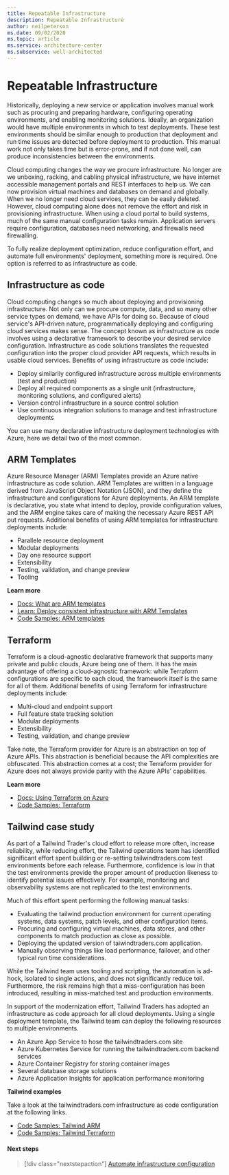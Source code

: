 ```yaml
---
title: Repeatable Infrastructure
description: Repeatable Infrastructure 
author: neilpeterson
ms.date: 09/02/2020
ms.topic: article
ms.service: architecture-center
ms.subservice: well-architected
---
```


# Repeatable Infrastructure

Historically, deploying a new service or application involves manual work such as procuring and preparing hardware, configuring operating environments, and enabling monitoring solutions. Ideally, an organization would have multiple environments in which to test deployments. These test environments should be similar enough to production that deployment and run time issues are detected before deployment to production. This manual work not only takes time but is error-prone, and if not done well, can produce inconsistencies between the environments.

Cloud computing changes the way we procure infrastructure. No longer are we unboxing, racking, and cabling physical infrastructure, we have internet accessible management portals and REST interfaces to help us. We can now provision virtual machines and databases on demand and globally. When we no longer need cloud services, they can be easily deleted. However, cloud computing alone does not remove the effort and risk in provisioning infrastructure. When using a cloud portal to build systems, much of the same manual configuration tasks remain. Application servers require configuration, databases need networking, and firewalls need firewalling. 

To fully realize deployment optimization, reduce configuration effort, and automate full environments' deployment, something more is required. One option is referred to as infrastructure as code.

## Infrastructure as code

Cloud computing changes so much about deploying and provisioning infrastructure. Not only can we procure compute, data, and so many other service types on demand, we have APIs for doing so. Because of cloud service's API-driven nature, programmatically deploying and configuring cloud services makes sense. The concept known as infrastructure as code involves using a declarative framework to describe your desired service configuration. Infrastructure as code solutions translates the requested configuration into the proper cloud provider API requests, which results in usable cloud services. Benefits of using infrastructure as code include:

- Deploy similarily configured infrastructure across multiple environments (test and production)
- Deploy all required components as a single unit (infrastructure, monitoring solutions, and configured alerts)
- Version control infrastructure in a source control solution
- Use continuous integration solutions to manage and test infrastructure deployments

You can use many declarative infrastructure deployment technologies with Azure, here we detail two of the most common.

## ARM Templates

Azure Resource Manager (ARM) Templates provide an Azure native infrastructure as code solution. ARM Templates are written in a language derived from JavaScript Object Notation (JSON), and they define the infrastructure and configurations for Azure deployments. An ARM template is declarative, you state what intend to deploy, provide configuration values, and the ARM engine takes care of making the necessary Azure REST API put requests. Additional benefits of using ARM templates for infrastructure deployments include:

- Parallele resource deployment
- Modular deployments
- Day one resource support
- Extensibility
- Testing, validation, and change preview
- Tooling

**Learn more**

- [Docs: What are ARM templates](https://docs.microsoft.com/azure/azure-resource-manager/templates/overview)
- [Learn: Deploy consistent infrastructure with ARM Templates](https://docs.microsoft.com/learn/modules/create-azure-resource-manager-template-vs-code/)
- [Code Samples: ARM templates](https://docs.microsoft.com/samples/browse/?terms=arm%20templates)

## Terraform

Terraform is a cloud-agnostic declarative framework that supports many private and public clouds, Azure being one of them. It has the main advantage of offering a cloud-agnostic framework: while Terraform configurations are specific to each cloud, the framework itself is the same for all of them. Additional benefits of using Terraform for infrastructure deployments include:

- Multi-cloud and endpoint support
- Full feature state tracking solution
- Modular deployments
- Extensibility
- Testing, validation, and change preview

Take note, the Terraform provider for Azure is an abstraction on top of Azure APIs. This abstraction is beneficial because the API complexities are obfuscated. This abstraction comes at a cost; the Terraform provider for Azure does not always provide parity with the Azure APIs' capabilities.

**Learn more**

- [Docs: Using Terraform on Azure](https://docs.microsoft.com/azure/developer/terraform/overview)
- [Code Samples: Terraform](https://docs.microsoft.com/samples/browse/?terms=Terraform)

## Tailwind case study

As part of a Tailwind Trader's cloud effort to release more often, increase reliability, while reducing effort, the Tailwind operations team has identified significant effort spent building or re-setting tailwindtraders.com test environments before each release. Furthermore, confidence is low in that the test environments provide the proper amount of production likeness to identify potential issues effectively. For example, monitoring and observability systems are not replicated to the test environments. 

Much of this effort spent performing the following manual tasks:

- Evaluating the tailwind production environment for current operating systems, data systems, patch levels, and other configuration items.
- Procuring and configuring virtual machines, data stores, and other components to match production as close as possible.
- Deploying the updated version of taiwindtraders.com application.
- Manually observing things like load performance, failover, and other typical run time considerations. 

While the Tailwind team uses tooling and scripting, the automation is ad-hock, isolated to single actions, and does not significantly reduce toil. Furthermore, the risk remains high that a miss-configuration has been introduced, resulting in miss-matched test and production environments.

In support of the modernization effort, Tailwind Traders has adopted an infrastructure as code approach for all cloud deployments. Using a single deployment template, the Tailwind team can deploy the following resources to multiple environments.

- An Azure App Service to hose the tailwindtraders.com site
- Azure Kubernetes Service for running the tailwindtraders.com backend services
- Azure Container Registry for storing container images
- Several database storage solutions
- Azure Application Insights for application performance monitoring

**Tailwind examples**

Take a look at the tailwindtraders.com infrastructure as code configuration at the following links.

- [Code Samples: Tailwind ARM](https://docs.microsoft.com/azure/developer/terraform/overview)
- [Code Samples: Tailwind Terraform](https://docs.microsoft.com/samples/browse/?terms=Terraform)

#### Next steps

> [!div class="nextstepaction"]
> [Automate infrastructure configuration](./automation-configuration.md)